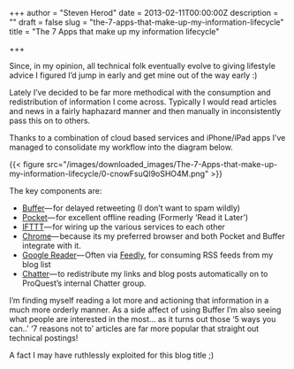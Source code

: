 +++
author = "Steven Herod"
date = 2013-02-11T00:00:00Z
description = ""
draft = false
slug = "the-7-apps-that-make-up-my-information-lifecycle"
title = "The 7 Apps that make up my information lifecycle"

+++


Since, in my opinion, all technical folk eventually evolve to giving lifestyle advice I figured I’d jump in early and get mine out of the way early :)

Lately I’ve decided to be far more methodical with the consumption and redistribution of information I come across. Typically I would read articles and news in a fairly haphazard manner and then manually in inconsistently pass this on to others.

Thanks to a combination of cloud based services and iPhone/iPad apps I’ve managed to consolidate my workflow into the diagram below.

{{< figure src="/images/downloaded_images/The-7-Apps-that-make-up-my-information-lifecycle/0-cnowFsuQl9oSHO4M.png" >}}

The key components are:

* [Buffer](http://bufferapp.com)— for delayed retweeting (I don’t want to spam wildly)
* [Pocket](http://getpocket.com)— for excellent offline reading (Formerly ‘Read it Later’)
* [IFTTT](http://ifttt.com)— for wiring up the various services to each other
* [Chrome](http://google.com.au/chrome)— because its my preferred browser and both Pocket and Buffer integrate with it.
* [Google Reader](http://google.com.au/reader)— Often via [Feedly](http://www.feedly.com/), for consuming RSS feeds from my blog list
* [Chatter](http://www.salesforce.com/chatter/overview/)— to redistribute my links and blog posts automatically on to ProQuest’s internal Chatter group.

I’m finding myself reading a lot more and actioning that information in a much more orderly manner. As a side affect of using Buffer I’m also seeing what people are interested in the most… as it turns out those ‘5 ways you can..’ ‘7 reasons not to’ articles are far more popular that straight out technical postings!

A fact I may have ruthlessly exploited for this blog title ;)

